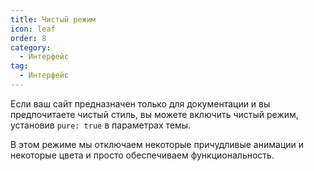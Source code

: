 ```yaml
---
title: Чистый режим
icon: leaf
order: 8
category:
  - Интерфейс
tag:
  - Интерфейс
---
```


Если ваш сайт предназначен только для документации и вы предпочитаете чистый стиль, вы можете включить чистый режим, установив `pure: true` в параметрах темы.

В этом режиме мы отключаем некоторые причудливые анимации и некоторые цвета и просто обеспечиваем функциональность.
